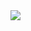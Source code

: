<img src="https://preview.redd.it/java-garbage-collector-v0-ozkr3cpnp44d1.jpg?width=1267&format=pjpg&auto=webp&s=f57cc2015b4c78c2335935fd0af253fc6a7a7b6e">
